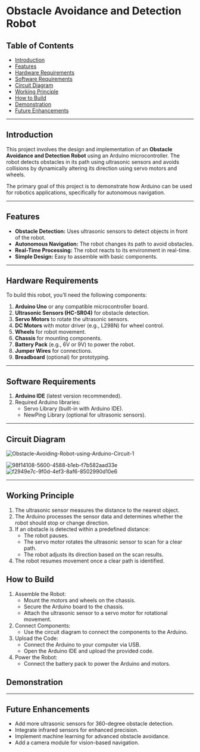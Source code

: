 # Obstacle Avoidance and Detection Robot 

## Table of Contents
- [Introduction](#introduction)
- [Features](#features)
- [Hardware Requirements](#hardware-requirements)
- [Software Requirements](#software-requirements)
- [Circuit Diagram](#circuit-diagram)
- [Working Principle](#working-principle)
- [How to Build](#how-to-build)
- [Demonstration](#demonstration)
- [Future Enhancements](#future-enhancements)

---

## Introduction
This project involves the design and implementation of an **Obstacle Avoidance and Detection Robot** using an Arduino microcontroller. The robot detects obstacles in its path using ultrasonic sensors and avoids collisions by dynamically altering its direction using servo motors and wheels.

The primary goal of this project is to demonstrate how Arduino can be used for robotics applications, specifically for autonomous navigation.

---

## Features
- **Obstacle Detection:** Uses ultrasonic sensors to detect objects in front of the robot.
- **Autonomous Navigation:** The robot changes its path to avoid obstacles.
- **Real-Time Processing:** The robot reacts to its environment in real-time.
- **Simple Design:** Easy to assemble with basic components.

---

## Hardware Requirements
To build this robot, you’ll need the following components:
1. **Arduino Uno** or any compatible microcontroller board.
2. **Ultrasonic Sensors (HC-SR04)** for obstacle detection.
3. **Servo Motors** to rotate the ultrasonic sensors.
4. **DC Motors** with motor driver (e.g., L298N) for wheel control.
5. **Wheels** for robot movement.
6. **Chassis** for mounting components.
7. **Battery Pack** (e.g., 6V or 9V) to power the robot.
8. **Jumper Wires** for connections.
9. **Breadboard** (optional) for prototyping.

---

## Software Requirements
1. **Arduino IDE** (latest version recommended).
2. Required Arduino libraries:
   - Servo Library (built-in with Arduino IDE).
   - NewPing Library (optional for ultrasonic sensors).

---

## Circuit Diagram
![Obstacle-Avoiding-Robot-using-Arduino-Circuit-1](https://github.com/user-attachments/assets/d497d5bd-3f16-4946-ab22-9a8a1fadba7c)

![98f14108-5600-4588-b1eb-f7b582aad33e](https://github.com/user-attachments/assets/aaa517e7-ce86-4743-acee-d35e8be68352)
![f2949e7c-9f0d-4ef3-8af6-8502990d10e6](https://github.com/user-attachments/assets/eb68f1e0-f4d8-447a-a8cb-f6a5bff7323e)

---

## Working Principle
1. The ultrasonic sensor measures the distance to the nearest object.
2. The Arduino processes the sensor data and determines whether the robot should stop or change direction.
3. If an obstacle is detected within a predefined distance:
   - The robot pauses.
   - The servo motor rotates the ultrasonic sensor to scan for a clear path.
   - The robot adjusts its direction based on the scan results.
4. The robot resumes movement once a clear path is identified.

## How to Build
1. Assemble the Robot:
   - Mount the motors and wheels on the chassis.
   - Secure the Arduino board to the chassis.
   - Attach the ultrasonic sensor to a servo motor for rotational movement.
2. Connect Components:
   - Use the circuit diagram to connect the components to the Arduino.
3. Upload the Code:
   - Connect the Arduino to your computer via USB.
   - Open the Arduino IDE and upload the provided code.
4. Power the Robot:
   - Connect the battery pack to power the Arduino and motors.
  
##  Demonstration

---
## Future Enhancements
   - Add more ultrasonic sensors for 360-degree obstacle detection.
   - Integrate infrared sensors for enhanced precision.
   - Implement machine learning for advanced obstacle avoidance.
   - Add a camera module for vision-based navigation.


